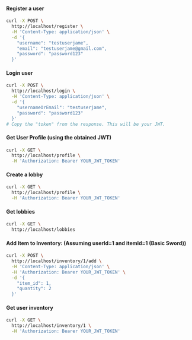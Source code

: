 #### Register a user
```sh
curl -X POST \
  http://localhost/register \
  -H 'Content-Type: application/json' \
  -d '{
    "username": "testuserjame",
    "email": "testuserjame@gmail.com",
    "password": "password123"
  }'
```
#### Login user
```sh
curl -X POST \
  http://localhost/login \
  -H 'Content-Type: application/json' \
  -d '{
    "usernameOrEmail": "testuserjame",
    "password": "password123"
  }'
# Copy the "token" from the response. This will be your JWT.
```
#### Get User Profile (using the obtained JWT)
```sh
curl -X GET \
  http://localhost/profile \
  -H 'Authorization: Bearer YOUR_JWT_TOKEN'
```
#### Create a lobby
```sh
curl -X GET \
  http://localhost/profile \
  -H 'Authorization: Bearer YOUR_JWT_TOKEN'
```

#### Get lobbies
```sh
curl -X GET \
  http://localhost/lobbies
```
#### Add Item to Inventory: (Assuming userId=1 and itemId=1 (Basic Sword))
```sh
curl -X POST \
  http://localhost/inventory/1/add \
  -H 'Content-Type: application/json' \
  -H 'Authorization: Bearer YOUR_JWT_TOKEN' \
  -d '{
    "item_id": 1,
    "quantity": 2
  }'
```
#### Get user inventory
```sh
curl -X GET \
  http://localhost/inventory/1 \
  -H 'Authorization: Bearer YOUR_JWT_TOKEN'
```